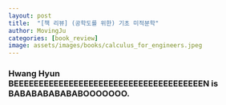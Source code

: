 ```yaml
---
layout: post
title:  "[책 리뷰] (공학도를 위한) 기초 미적분학"
author: MovingJu
categories: [book_review]
image: assets/images/books/calculus_for_engineers.jpeg
---
```

### Hwang Hyun BEEEEEEEEEEEEEEEEEEEEEEEEEEEEEEEEEEEEEEN is BABABABABABABOOOOOOO.

